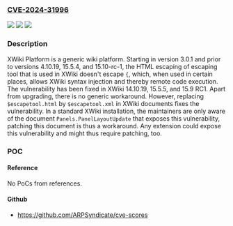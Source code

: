 ### [CVE-2024-31996](https://cve.mitre.org/cgi-bin/cvename.cgi?name=CVE-2024-31996)
![](https://img.shields.io/static/v1?label=Product&message=xwiki-commons&color=blue)
![](https://img.shields.io/static/v1?label=Version&message=%3D%20%3E%3D%203.0.1%2C%20%3C%2014.10.19%20&color=brighgreen)
![](https://img.shields.io/static/v1?label=Vulnerability&message=CWE-95%3A%20Improper%20Neutralization%20of%20Directives%20in%20Dynamically%20Evaluated%20Code%20('Eval%20Injection')&color=brighgreen)

### Description

XWiki Platform is a generic wiki platform. Starting in version 3.0.1 and prior to versions 4.10.19, 15.5.4, and 15.10-rc-1, the HTML escaping of escaping tool that is used in XWiki doesn't escape `{`, which, when used in certain places, allows XWiki syntax injection and thereby remote code execution. The vulnerability has been fixed in XWiki 14.10.19, 15.5.5, and 15.9 RC1. Apart from upgrading, there is no generic workaround. However, replacing `$escapetool.html` by `$escapetool.xml` in XWiki documents fixes the vulnerability. In a standard XWiki installation, the maintainers are only aware of the document `Panels.PanelLayoutUpdate` that exposes this vulnerability, patching this document is thus a workaround. Any extension could expose this vulnerability and might thus require patching, too.

### POC

#### Reference
No PoCs from references.

#### Github
- https://github.com/ARPSyndicate/cve-scores

